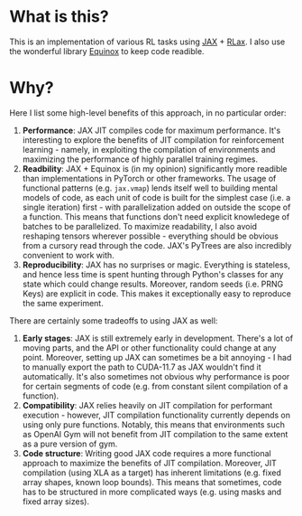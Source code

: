 # What is this?
This is an implementation of various RL tasks using [JAX](https://github.com/google/jax) + [RLax](https://github.com/deepmind/rlax). I also use the wonderful library [Equinox](https://github.com/patrick-kidger/equinox) to keep code readible.

# Why?
Here I list some high-level benefits of this approach, in no particular order:
1. **Performance**: JAX JIT compiles code for maximum performance. It's interesting to explore the benefits of JIT compilation for reinforcement learning - namely, in exploiting the compilation of environments and maximizing the performance of highly parallel training regimes.
2. **Readbility**: JAX + Equinox is (in my opinion) significantly more readible than implementations in PyTorch or other frameworks. The usage of functional patterns (e.g. `jax.vmap`) lends itself well to building mental models of code, as each unit of code is built for the simplest case (i.e. a single iteration) first - with parallelization added on outside the scope of a function. This means that functions don't need explicit knowledege of batches to be parallelized. To maximize readability, I also avoid reshaping tensors wherever possible - everything should be obvious from a cursory read through the code. JAX's PyTrees are also incredibly convenient to work with.
3. **Reproducibility**: JAX has no surprises or magic. Everything is stateless, and hence less time is spent hunting through Python's classes for any state which could change results. Moreover, random seeds (i.e. PRNG Keys) are explicit in code. This makes it exceptionally easy to reproduce the same experiment.

There are certainly some tradeoffs to using JAX as well:

1. **Early stages**: JAX is still extremely early in development. There's a lot of moving parts, and the API or other functionality could change at any point. Moreover, setting up JAX can sometimes be a bit annoying - I had to manually export the path to CUDA-11.7 as JAX wouldn't find it automatically. It's also sometimes not obvious why performance is poor for certain segments of code (e.g. from constant silent compilation of a function).
2. **Compatibility**: JAX relies heavily on JIT compilation for performant execution - however, JIT compilation functionality currently depends on using only pure functions. Notably, this means that environments such as OpenAI Gym will not benefit from JIT compilation to the same extent as a pure version of gym. 
3. **Code structure**: Writing good JAX code requires a more functional approach to maximize the benefits of JIT compilation. Moreover, JIT compilation (using XLA as a target) has inherent limitations (e.g. fixed array shapes, known loop bounds). This means that sometimes, code has to be structured in more complicated ways (e.g. using masks and fixed array sizes).

